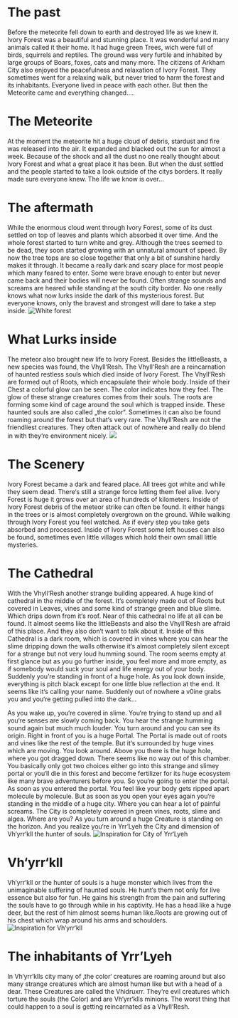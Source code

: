 # The past

Before the meteorite fell down to earth and destroyed life as we knew it. Ivory Forest was a beautiful and stunning place. It was wonderful and many animals called it their home. It had huge green Trees, wich were full of birds, squirrels and reptiles. The ground was very furtile and inhabited by large groups of Boars, foxes, cats and many more. The citizens of Arkham City also enjoyed the peacefulness and relaxation of Ivory Forest. They sometimes went for a relaxing walk, but never tried to harm the forest and its inhabitants. Everyone lived in peace with each other. But then the Meteorite came and everything changed....

# The Meteorite
At the moment the meteorite hit a huge cloud of debris, stardust and fire was released into the air. It expanded and blacked out the sun for almost a week. Because of the shock and all the dust no one really thought about Ivory Forest and what a great place it has been. But when the dust settled and the people started to take a look outside of the citys borders. It really made sure everyone knew. The life we know is over...

# The aftermath
While the enormous cloud went through Ivory Forest, some of its dust settled on top of leaves and plants which absorbed it over time. And the whole forest started to turn white and grey. Although the trees seemed to be dead, they soon started growing with an unnatural amount of speed. By now the tree tops are so close together that only a bit of sunshine hardly makes it through. It became a really dark and scary place for most people which many feared to enter. Some were brave enough to enter but never came back and their bodies will never be found. Often strange sounds and screams are heared while standing at the south city border. No one really knows what now lurks inside the dark of this mysterious forest. But everyone knows, only the bravest and strongest will dare to take a step inside.
![White forest](https://i.pinimg.com/736x/c4/86/2b/c4862be3dd364fc782af1a70a80650d1.jpg)

# What Lurks inside
The meteor also brought new life to Ivory Forest. Besides the littleBeasts, a new species was found, the Vhyll‘Resh. The Vhyll‘Resh are a reincarnation of haunted restless souls which died inside of Ivory Forest. The Vhyll‘Resh are formed out of Roots, which encapsulate their whole body. Inside of their Chest a colorful glow can be seen. The color indicates how they feel. The glow of these strange creatures comes from their souls. The roots are forming some kind of cage around the soul which is trapped inside. These haunted souls are also called „the color“. Sometimes it can also be found roaming around the forest but that‘s very rare. The Vhyll‘Resh are not the friendliest creatures. They often attack out of nowhere and really do blend in with they‘re environment nicely. ![](https://vignette.wikia.nocookie.net/elderscrolls/images/e/e8/Spriggan_detail.jpg/revision/latest?cb=20111124210250)

# The Scenery
Ivory Forest became a dark and feared place. All trees got white and while they seem dead. There‘s still a strange force letting them feel alive. Ivory Forest is huge it grows over an area of hundreds of kilometers. Inside of Ivory Forest debris of the meteor strike can often be found. It either hangs in the trees or is almost completely overgrown on the ground. While walking through Ivory Forest you feel watched. As if every step you take gets absorbed and processed. Inside of Ivory Forest some left houses can also be found, sometimes even little villages which hold their own small little mysteries.

# The Cathedral
With the Vhyll‘Resh another strange building appeared. A huge kind of cathedral in the middle of the forest. It‘s completely made out of Roots but covered in Leaves, vines and some kind of strange green and blue slime. Which drips down from it‘s roof. Near of this cathedral no life at all can be found. It almost seems like the littleBeasts and also the Vhyll‘Resh are afraid of this place. And they also don‘t want to talk about it. Inside of this Cathedral is a dark room, which is covered in vines where you can hear the slime dripping down the walls otherwise it‘s almost completely silent except for a strange but not very loud humming sound. The room seems empty at first glance but as you go further inside, you feel more and more empty, as if somebody would suck your soul and life energy out of your body. Suddenly you’re standing in front of a huge hole. As you look down inside, everything is pitch black except for one little blue reflection at the end. It seems like it‘s calling your name. Suddenly out of nowhere a v0ine grabs you and you‘re getting pulled into the dark...

As you wake up, you‘re covered in slime. You‘re trying to stand up and all you‘re senses are slowly coming back. You hear the strange humming sound again but much much louder. You turn around and you can see its origin. Right in front of you is a huge Portal. The Portal is made out of roots and vines like the rest of the temple. But it‘s surrounded by huge vines which are moving. You look around. Above you there is the huge hole, where you got dragged down. There seems like no way out of this chamber. You basically only got two choices either go into this strange and slimey portal or you‘ll die in this forest and become fertilizer for its huge ecosystem like many brave adventurers before you. So you‘re going to enter the portal. As soon as you entered the portal. You feel like your body gets ripped apart molecule by molecule. But as soon as you open your eyes again you‘re standing in the middle of a huge city. Where you can hear a lot of painful screams. The City is completely covered in green vines, roots, slime and algea. Where are you? As you turn around a huge Creature is standing on the horizon. And you realize you‘re in Yrr’Lyeh the City and dimension of Vh‘yrr‘kll the hunter of souls.
![Inspiration for City of Yrr‘Lyeh](https://vignette.wikia.nocookie.net/lovecraft/images/4/46/D7E143E6-B6A4-4C1A-9C58-83C18B28FEAA.jpeg/revision/latest?cb=20200718165027)

# Vh‘yrr‘kll
Vh‘yrr‘kll or the hunter of souls is a huge monster which lives from the unimaginable suffering of haunted souls. He hunt‘s them not only for live essence but also for fun. He gains his strength from the pain and suffering the souls have to go through while in his captivity. He has a head like a huge deer, but the rest of him almost seems human like.Roots are growing out of his chest which wrap around his arms and schoulders. <br>
![Inspiration for Vh‘yrr‘kll](https://pbs.twimg.com/profile_images/1143226830264123392/yYphmac8_400x400.jpg)

# The inhabitants of Yrr’Lyeh
 In Vh‘yrr‘klls city many of ‚the color‘ creatures are roaming around but also many strange creatures which are almost human like but with a head of a dear. These Creatures are called the Vhidruxrr. They‘re evil creatures which torture the souls (the Color) and are Vh‘yrr‘klls minions. The worst thing that could happen to a soul is getting reincarnated as a Vhyll‘Resh.